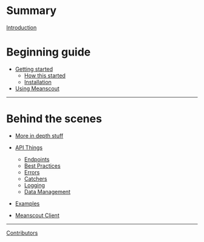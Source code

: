 # Summary

[Introduction](./intro/introduction.md)
# Beginning guide

- [Getting started](./intro/getting_started.md)
    - [How this started](./intro/how_this_started.md)
    - [Installation](./intro/installation.md)
- [Using Meanscout](./client/meanscout.md)

---
# Behind the scenes

- [More in depth stuff](./in_depth.md)

- [API Things](./api/api_things.md)
    - [Endpoints](./api/endpoints.md)
    - [Best Practices]()
    - [Errors]()
    - [Catchers]()
    - [Logging]()
    - [Data Management]()
- [Examples]()

- [Meanscout Client]()
---

[Contributors](./contributors.md)